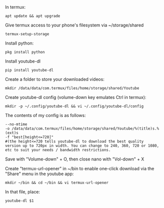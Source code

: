 In termux:
```
apt update && apt upgrade
```
Give termux access to your phone's filesystem via ~/storage/shared
```
termux-setup-storage
```
Install python:
```
pkg install python
```
Install youtube-dl
```
pip install youtube-dl
```
Create a folder to store your downloaded videos:
```
mkdir /data/data/com.termux/files/home/storage/shared/Youtube
```
Create youtube-dl config (volume-down key emulates Ctrl in termux):
```
mkdir -p ~/.config/youtube-dl && vi ~/.config/youtube-dl/config
```
The contents of my config is as follows:
```
--no-mtime
-o /data/data/com.termux/files/home/storage/shared/Youtube/%(title)s.%(ext)s
-f "best[height<=720]"
#(the height<=720 tells youtube-dl to download the best quality version up to 720px in width. You can change to 240, 360, 720 or 1080, etc to suit your needs / bandwidth restrictions.
```
Save with "Volume-down" + O, then close nano with "Vol-down" + X

Create "termux-url-opener" in ~/bin to enable one-click download via the "Share" menu in the youtube app:
```
mkdir ~/bin && cd ~/bin && vi termux-url-opener
```
In that file, place:
```
youtube-dl $1
```
